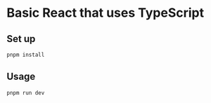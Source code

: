 # Basic React that uses TypeScript

## Set up
~~~ bash
pnpm install
~~~

## Usage
~~~ bash
pnpm run dev
~~~